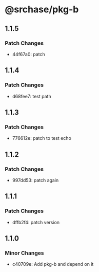 # @srchase/pkg-b

## 1.1.5

### Patch Changes

- 44f67a0: patch

## 1.1.4

### Patch Changes

- d68fee7: test path

## 1.1.3

### Patch Changes

- 776612e: patch to test echo

## 1.1.2

### Patch Changes

- 997dd53: patch again

## 1.1.1

### Patch Changes

- dffb2f4: patch version

## 1.1.0

### Minor Changes

- c40709e: Add pkg-b and depend on it
